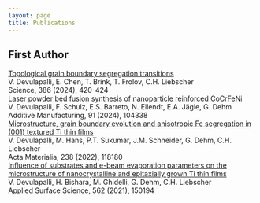 ```yaml
---
layout: page
title: Publications
---
```


## First Author

<div class="publications">
    <div class="publication">
        <div class="title">
            <a href="https://doi.org/10.1126/science.adi3701" target="_blank">Topological grain boundary segregation transitions</a>
        </div>
        <div class="authors">V. Devulapalli, E. Chen, T. Brink, T. Frolov, C.H. Liebscher</div>
        <div class="journal">Science, 386 (2024), 420-424</div>
    </div>

<div class="publication">
        <div class="title">
            <a href="https://doi.org/10.1016/j.addma.2023.104338" target="_blank">Laser powder bed fusion synthesis of nanoparticle reinforced CoCrFeNi</a>
        </div>
        <div class="authors">V. Devulapalli, F. Schulz, E.S. Barreto, N. Ellendt, E.A. Jägle, G. Dehm</div>
        <div class="journal">Additive Manufacturing, 91 (2024), 104338</div>
    </div>

<div class="publication">
        <div class="title">
            <a href="https://doi.org/10.1016/j.actamat.2022.118180" target="_blank">Microstructure, grain boundary evolution and anisotropic Fe segregation in (001) textured Ti thin films</a>
        </div>
        <div class="authors">V. Devulapalli, M. Hans, P.T. Sukumar, J.M. Schneider, G. Dehm, C.H. Liebscher</div>
        <div class="journal">Acta Materialia, 238 (2022), 118180</div>
    </div>

<div class="publication">
        <div class="title">
            <a href="https://doi.org/10.1016/j.apsusc.2021.150194" target="_blank">Influence of substrates and e-beam evaporation parameters on the microstructure of nanocrystalline and epitaxially grown Ti thin films</a>
        </div>
        <div class="authors">V. Devulapalli, H. Bishara, M. Ghidelli, G. Dehm, C.H. Liebscher</div>
        <div class="journal">Applied Surface Science, 562 (2021), 150194</div>
    </div>
</div>
